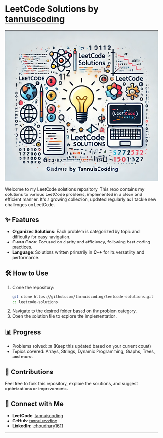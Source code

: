 # LeetCode Solutions by [tannuiscoding](https://github.com/tannuiscoding)

![LeetCode Banner](./leetcode.png) 

Welcome to my LeetCode solutions repository! This repo contains my solutions to various LeetCode problems, implemented in a clean and efficient manner. It's a growing collection, updated regularly as I tackle new challenges on LeetCode.

## ✨ Features
- **Organized Solutions**: Each problem is categorized by topic and difficulty for easy navigation.
- **Clean Code**: Focused on clarity and efficiency, following best coding practices.
- **Language**: Solutions written primarily in **C++** for its versatility and performance.

## 🛠️ How to Use
1. Clone the repository:
   ```bash
   git clone https://github.com/tannuiscoding/leetcode-solutions.git
   cd leetcode-solutions
   ```
2. Navigate to the desired folder based on the problem category.
3. Open the solution file to explore the implementation.

## 📊 Progress
- Problems solved: `20` (Keep this updated based on your current count)
- Topics covered: Arrays, Strings, Dynamic Programming, Graphs, Trees, and more.

## 🤝 Contributions
Feel free to fork this repository, explore the solutions, and suggest optimizations or improvements.

## 📧 Connect with Me
- **LeetCode**: [tannuiscoding](https://leetcode.com/tannuiscoding)
- **GitHub**: [tannuiscoding](https://github.com/tannuiscoding)
- **LinkedIn**: [tchoudhary1611](https://linkedin.com/in/tchoudhary1611)

---
